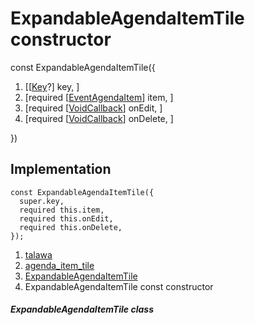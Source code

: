 
<div>

# ExpandableAgendaItemTile constructor

</div>


const ExpandableAgendaItemTile({

1.  [[[Key](https://api.flutter.dev/flutter/foundation/Key-class.md)?]
    key, ]
2.  [required
    [[EventAgendaItem](../../models_events_event_agenda_item/EventAgendaItem-class.md)]
    item, ]
3.  [required
    [[VoidCallback](https://api.flutter.dev/flutter/dart-ui/VoidCallback.html)]
    onEdit, ]
4.  [required
    [[VoidCallback](https://api.flutter.dev/flutter/dart-ui/VoidCallback.html)]
    onDelete, ]

})



## Implementation

``` language-dart
const ExpandableAgendaItemTile({
  super.key,
  required this.item,
  required this.onEdit,
  required this.onDelete,
});
```







1.  [talawa](../../index.md)
2.  [agenda_item_tile](../../widgets_agenda_item_tile/)
3.  [ExpandableAgendaItemTile](../../widgets_agenda_item_tile/ExpandableAgendaItemTile-class.md)
4.  ExpandableAgendaItemTile const constructor

##### ExpandableAgendaItemTile class







